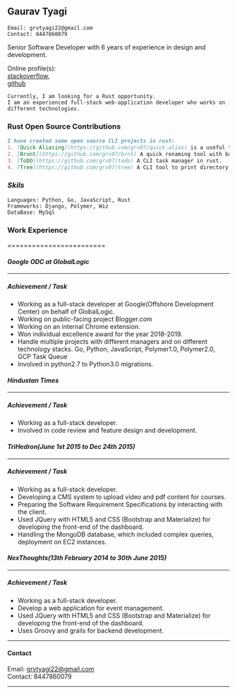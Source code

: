 ## Gaurav Tyagi
```
Email: grvtyagi22@gmail.com
Contact: 8447860079
```
Senior Software Developer with 6 years of experience in design and development.

Online profile(s):<br>
[stackoverflow](https://stackoverflow.com/users/3405842/grvtyagi),<br>
[github](https://github.com/grv07/)

```
Currently, I am looking for a Rust opportunity.
I am an experienced full-stack web-application developer who works on different technologies.
```

### Rust Open Source Contributions
```markdown
I have created some open source CLI projects in rust:
1. [Quick Aliasing](https://github.com/grv07/quick-alias) is a useful tool for creating aliases for long and repeated commands.
2. [Brunt](https://github.com/grv07/brnt) A quick renaming tool with backup history.
3. [ToDO](https://github.com/grv07/todo) A CLI task manager in rust.
4. [Tree](https://github.com/grv07/tree) A CLI tool to print directory structure.
```


### *Skils*
```
Languages: Python, Go, JavaScript, Rust
Frameworks: Django, Polymer, Wiz
DataBase: MySql
```


### **Work Experience**
========================

#### *Google ODC at GlobalLogic*
----------------------------------

##### Achievement / Task
- Working as a full-stack developer at Google(Offshore Development Center) on behalf of GlobalLogic.
- Working on public-facing project Blogger.com
-  Working on an internal Chrome extension.
- Won individual excellence award for the year 2018-2019.
- Handle multiple projects with different managers and on different technology stacks.
  Go, Python, JavaScript, Polymer1.0, Polymer2.0, GCP Task Queue
- Involved in python2.7 to Python3.0 migrations.

#### *Hindustan Times*
-----------------------

##### Achievement / Task
- Working as a full-stack developer.
- Involved in code review and feature design and development.

#### *TriHedron(June 1st 2015 to Dec 24th 2015)*
------------------------

##### Achievement / Task
- Working as a full-stack developer.
- Developing a CMS system to upload video and pdf content for courses.
- Preparing the Software Requirement Specifications by interacting with the client.
- Used JQuery with HTML5 and CSS (Bootstrap and Materialize) for developing the front-end of the dashboard.
- Handling the MongoDB database, which included complex queries, deployment on EC2 instances.


#### *NexThoughts(13th February 2014 to 30th June 2015)*
-----------------------------------------------------------
##### Achievement / Task

- Working as a full-stack developer.
- Develop a web application for event management.
- Used JQuery with HTML5 and CSS (Bootstrap and Materialize) for developing the front-end of the dashboard.
- Uses Groovy and grails for backend development.

--------------------
#### **Contact**

Email: grvtyagi22@gmail.com <br>
Contact: 8447860079

--------------------
